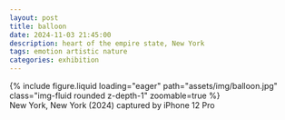 ```yaml
---
layout: post
title: balloon
date: 2024-11-03 21:45:00
description: heart of the empire state, New York
tags: emotion artistic nature
categories: exhibition
---
```


<div class="row">
    <div class="col-sm mt-3 mt-md-0">
        {% include figure.liquid loading="eager" path="assets/img/balloon.jpg" class="img-fluid rounded z-depth-1" zoomable=true %}
    </div>
</div>
<div class="caption">
    New York, New York (2024)
    captured by iPhone 12 Pro
</div>
